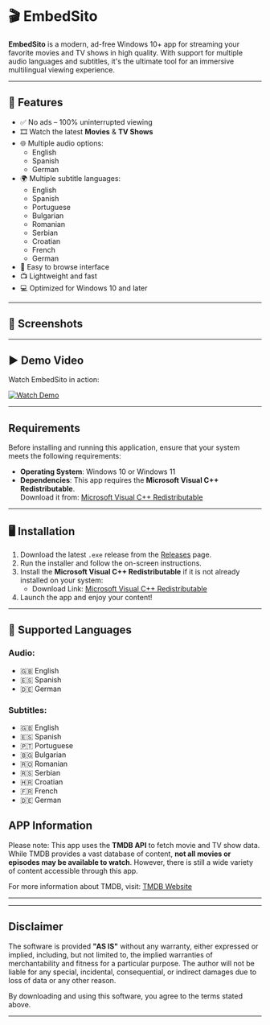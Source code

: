 # 🎬 EmbedSito

**EmbedSito** is a modern, ad-free Windows 10+ app for streaming your favorite movies and TV shows in high quality. With support for multiple audio languages and subtitles, it's the ultimate tool for an immersive multilingual viewing experience.

---

## 🚀 Features

- ✅ No ads – 100% uninterrupted viewing
- 🎞️ Watch the latest **Movies** & **TV Shows**
- 🌐 Multiple audio options:
  - English
  - Spanish
  - German
- 🌍 Multiple subtitle languages:
  - English
  - Spanish
  - Portuguese
  - Bulgarian
  - Romanian
  - Serbian
  - Croatian
  - French
  - German
- 📂 Easy to browse interface
- 📺 Lightweight and fast
- 💻 Optimized for Windows 10 and later

---

## 📸 Screenshots

---

## ▶️ Demo Video

Watch EmbedSito in action:

[![Watch Demo](https://img.youtube.com/vi/sdCSrRvj6TM/0.jpg)](https://www.youtube.com/watch?v=sdCSrRvj6TM)

---
## **Requirements**

Before installing and running this application, ensure that your system meets the following requirements:

- **Operating System**: Windows 10 or Windows 11
- **Dependencies**: This app requires the **Microsoft Visual C++ Redistributable**.  
  Download it from: [Microsoft Visual C++ Redistributable](https://aka.ms/vs/17/release/vc_redist.x64.exe)

---

## 🖥️ Installation

1. Download the latest `.exe` release from the [Releases](https://github.com/Tommy0412/embedsito/releases) page.
2. Run the installer and follow the on-screen instructions.
3. Install the **Microsoft Visual C++ Redistributable** if it is not already installed on your system:
   - Download Link: [Microsoft Visual C++ Redistributable](https://aka.ms/vs/17/release/vc_redist.x64.exe)
4. Launch the app and enjoy your content!
---

## 💬 Supported Languages

### Audio:
- 🇬🇧 English
- 🇪🇸 Spanish
- 🇩🇪 German

### Subtitles:
- 🇬🇧 English
- 🇪🇸 Spanish
- 🇵🇹 Portuguese
- 🇧🇬 Bulgarian
- 🇷🇴 Romanian
- 🇷🇸 Serbian
- 🇭🇷 Croatian
- 🇫🇷 French
- 🇩🇪 German
 
## **APP Information**

Please note: This app uses the **TMDB API** to fetch movie and TV show data. While TMDB provides a vast database of content, **not all movies or episodes may be available to watch**. However, there is still a wide variety of content accessible through this app.

For more information about TMDB, visit: [TMDB Website](https://www.themoviedb.org/)

---
---
## **Disclaimer**

The software is provided **"AS IS"** without any warranty, either expressed or implied, including, but not limited to, the implied warranties of merchantability and fitness for a particular purpose. The author will not be liable for any special, incidental, consequential, or indirect damages due to loss of data or any other reason.

By downloading and using this software, you agree to the terms stated above.

---

